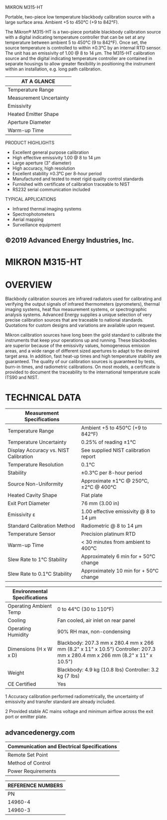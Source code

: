 MIKRON M315-HT

Portable, two-piece low temperature blackbody calibration source with a large surface area. Ambient +5 to 450°C (+9 to 842°F).

The Mikron® M315-HT is a two-piece portable blackbody calibration source with a digital indicating temperature controller that can be set at any temperature between ambient 5 to 450°C (9 to 842°F). Once set, the source temperature is controlled to within ±0.3°C by an internal RTD sensor. The unit has an emissivity of 1.00 @ 8 to 14 μm. The M315-HT calibration source and the digital indicating temperature controller are contained in separate housings to allow greater flexibility in positioning the instrument within an installation, e.g. long path calibration.

|AT A GLANCE|
|---|
|Temperature Range|Ambient +5 to 450°C (+9 to 842°F)|
|Measurement Uncertainty|0.25% of reading ±1°C|
|Emissivity|1.00 effective emissivity at 8 to 14 μm|
|Heated Emitter Shape|Flat plate|
|Aperture Diameter|76 mm (3.00 in)|
|Warm-up Time|&lt; 30 minutes from ambient to 400°C|

PRODUCT HIGHLIGHTS

- Excellent general purpose calibration
- High effective emissivity 1.00 @ 8 to 14 μm
- Large aperture (3" diameter)
- High accuracy, high resolution
- Excellent stability ±0.3°C per 8-hour period
- Manufactured and tested to meet rigid quality control standards
- Furnished with certificate of calibration traceable to NIST
- RS232 serial communication included

TYPICAL APPLICATIONS

- Infrared thermal imaging systems
- Spectrophotometers
- Aerial mapping
- Surveillance equipment

©2019 Advanced Energy Industries, Inc.
---
# MIKRON M315-HT

# OVERVIEW

Blackbody calibration sources are infrared radiators used for calibrating and verifying the output signals of infrared thermometers (pyrometers), thermal imaging systems, heat flux measurement systems, or spectrographic analysis systems. Advanced Energy supplies a unique selection of very precise calibration sources that are traceable to national standards. Quotations for custom designs and variations are available upon request.

Mikron calibration sources have long been the gold standard to calibrate the instruments that keep your operations up and running. These blackbodies are superior because of the emissivity values, homogeneous emission areas, and a wide range of different sized apertures to adapt to the desired target area. In addition, fast heat-up times and high temperature stability are guaranteed. The quality of our calibration sources is guaranteed by tests, burn-in times, and radiometric calibrations. On most models, a certificate is provided to document the traceability to the international temperature scale ITS90 and NIST.

# TECHNICAL DATA

|Measurement Specifications| |
|---|---|
|Temperature Range|Ambient +5 to 450°C (+9 to 842°F)|
|Temperature Uncertainty|0.25% of reading ±1°C|
|Display Accuracy vs. NIST Calibration|See supplied NIST calibration report|
|Temperature Resolution|0.1°C|
|Stability|±0.3°C per 8-hour period|
|Source Non-Uniformity|Approximate ±1°C @ 250°C, ±2°C @ 400°C|
|Heated Cavity Shape|Flat plate|
|Exit Port Diameter|76 mm (3.00 in)|
|Emissivity ε|1.00 effective emissivity @ 8 to 14 μm|
|Standard Calibration Method|Radiometric @ 8 to 14 μm|
|Temperature Sensor|Precision platinum RTD|
|Warm-up Time|&lt; 30 minutes from ambient to 400°C|
|Slew Rate to 1°C Stability|Approximately 6 min for + 50°C change|
|Slew Rate to 0.1°C Stability|Approximately 10 min for + 50°C change|

|Environmental Specifications| |
|---|---|
|Operating Ambient Temp|0 to 44°C (30 to 110°F)|
|Cooling|Fan cooled, air inlet on rear panel|
|Operating Humidity|90% RH max, non-condensing|
|Dimensions (H x W x D)|Blackbody: 207.3 mm x 280.4 mm x 266 mm (8.2" x 11" x 10.5") Controller: 207.3 mm x 280.4 mm x 266 mm (8.2" x 11" x 10.5")|
|Weight|Blackbody: 4.9 kg (10.8 lbs) Controller: 3.2 kg (7 lbs)|
|CE Certified|Yes|

1 Accuracy calibration performed radiometrically, the uncertainty of emissivity and transfer standard are already included.

2 Provided stable AC mains voltage and minimum airflow across the exit port or emitter plate.

advancedenergy.com
---
|Communication and Electrical Specifications|
|---|
|Remote Set Point|Via RS232|
|Method of Control|Digital PID controller|
|Power Requirements|115 VAC ±10% 50 and 60 Hz 600 W max (230 V optional)|

|REFERENCE NUMBERS|
|---|
|PN|Description|
|14960-4|M315-HT, Ambient 5 to 450°C, 76 mm, 115 VAC @ 50 and 60 Hz|
|14960-3|M315-HT, Ambient 5 to 450°C, 76 mm, 230 VAC @ 50 and 60 Hz|